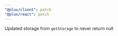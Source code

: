 ```yaml
---
"@pluv/client": patch
"@pluv/react": patch
---
```


Updated storage from `getStorage` to never return null
